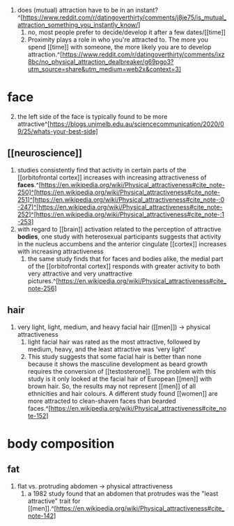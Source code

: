 1. does (mutual) attraction have to be in an instant?^[https://www.reddit.com/r/datingoverthirty/comments/j8je75/is_mutual_attraction_something_you_instantly_know/]
	1. no, most people prefer to decide/develop it after a few dates/[[time]]
	2. Proximity plays a role in who you're attracted to. The more you spend [[time]] with someone, the more likely you are to develop attraction.^[https://www.reddit.com/r/datingoverthirty/comments/ixz8bc/no_physical_attraction_dealbreaker/g69pgo3?utm_source=share&utm_medium=web2x&context=3]

# face
2. the left side of the face is typically found to be more attractive^[https://blogs.unimelb.edu.au/sciencecommunication/2020/09/25/whats-your-best-side]

## [[neuroscience]]
1. studies consistently find that activity in certain parts of the [[orbitofrontal cortex]] increases with increasing attractiveness of **faces**.^[https://en.wikipedia.org/wiki/Physical_attractiveness#cite_note-250]^[https://en.wikipedia.org/wiki/Physical_attractiveness#cite_note-251]^[https://en.wikipedia.org/wiki/Physical_attractiveness#cite_note-:0-247]^[https://en.wikipedia.org/wiki/Physical_attractiveness#cite_note-252]^[https://en.wikipedia.org/wiki/Physical_attractiveness#cite_note-:1-253]
2. with regard to [[brain]] activation related to the perception of attractive **bodies**, one study with heterosexual participants suggests that activity in the nucleus accumbens and the anterior cingulate [[cortex]] increases with increasing attractiveness
	1. the same study finds that for faces and bodies alike, the medial part of the [[orbitofrontal cortex]] responds with greater activity to both very attractive and very unattractive pictures.^[https://en.wikipedia.org/wiki/Physical_attractiveness#cite_note-256]

## hair
1. very light, light, medium, and heavy facial hair ([[men]]) → physical attractiveness
	1. light facial hair was rated as the most attractive, followed by medium, heavy, and the least attractive was ‘very light’
	2. This study suggests that some facial hair is better than none because it shows the masculine development as beard growth requires the conversion of [[testosterone]]. The problem with this study is it only looked at the facial hair of European [[men]] with brown hair. So, the results may not represent [[men]] of all ethnicities and hair colours. A different study found [[women]] are more attracted to clean-shaven faces than bearded faces.^[https://en.wikipedia.org/wiki/Physical_attractiveness#cite_note-152]

# body composition
## fat
1. flat vs. protruding abdomen → physical attractiveness
	1. a 1982 study found that an abdomen that protrudes was the "least attractive" trait for [[men]].^[https://en.wikipedia.org/wiki/Physical_attractiveness#cite_note-142]